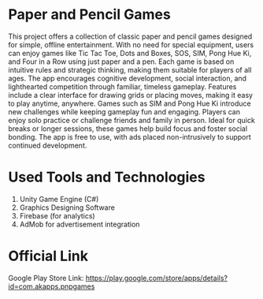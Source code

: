 # Paper and Pencil Games
This project offers a collection of classic paper and pencil games designed for simple, offline entertainment. With no need for special equipment, users can enjoy games like Tic Tac Toe, Dots and Boxes, SOS, SIM, Pong Hue Ki, and Four in a Row using just paper and a pen. Each game is based on intuitive rules and strategic thinking, making them suitable for players of all ages. The app encourages cognitive development, social interaction, and lighthearted competition through familiar, timeless gameplay. Features include a clear interface for drawing grids or placing moves, making it easy to play anytime, anywhere. Games such as SIM and Pong Hue Ki introduce new challenges while keeping gameplay fun and engaging. Players can enjoy solo practice or challenge friends and family in person. Ideal for quick breaks or longer sessions, these games help build focus and foster social bonding. The app is free to use, with ads placed non-intrusively to support continued development.


# Used Tools and Technologies
1. Unity Game Engine (C#)
2. Graphics Designing Software
3. Firebase (for analytics)
4. AdMob for advertisement integration

# Official Link
Google Play Store Link: https://play.google.com/store/apps/details?id=com.akapps.pnpgames
